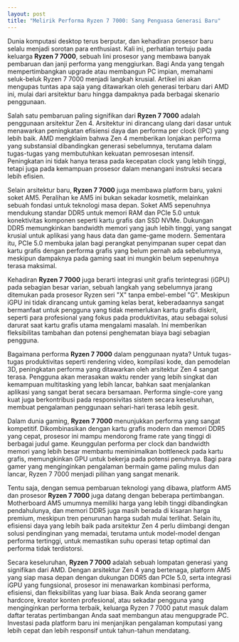 ```yaml
---
layout: post
title: "Melirik Performa Ryzen 7 7000: Sang Penguasa Generasi Baru"
---
```


Dunia komputasi desktop terus berputar, dan kehadiran prosesor baru selalu menjadi sorotan para enthusiast. Kali ini, perhatian tertuju pada keluarga **Ryzen 7 7000**, sebuah lini prosesor yang membawa banyak pembaruan dan janji performa yang menggiurkan. Bagi Anda yang tengah mempertimbangkan upgrade atau membangun PC impian, memahami seluk-beluk Ryzen 7 7000 menjadi langkah krusial. Artikel ini akan mengupas tuntas apa saja yang ditawarkan oleh generasi terbaru dari AMD ini, mulai dari arsitektur baru hingga dampaknya pada berbagai skenario penggunaan.

Salah satu pembaruan paling signifikan dari **Ryzen 7 7000** adalah penggunaan arsitektur Zen 4. Arsitektur ini dirancang ulang dari dasar untuk menawarkan peningkatan efisiensi daya dan performa per clock (IPC) yang lebih baik. AMD mengklaim bahwa Zen 4 memberikan lonjakan performa yang substansial dibandingkan generasi sebelumnya, terutama dalam tugas-tugas yang membutuhkan kekuatan pemrosesan intensif. Peningkatan ini tidak hanya terasa pada kecepatan clock yang lebih tinggi, tetapi juga pada kemampuan prosesor dalam menangani instruksi secara lebih efisien.

Selain arsitektur baru, **Ryzen 7 7000** juga membawa platform baru, yakni soket AM5. Peralihan ke AM5 ini bukan sekadar kosmetik, melainkan sebuah fondasi untuk teknologi masa depan. Soket AM5 sepenuhnya mendukung standar DDR5 untuk memori RAM dan PCIe 5.0 untuk konektivitas komponen seperti kartu grafis dan SSD NVMe. Dukungan DDR5 memungkinkan bandwidth memori yang jauh lebih tinggi, yang sangat krusial untuk aplikasi yang haus data dan game-game modern. Sementara itu, PCIe 5.0 membuka jalan bagi perangkat penyimpanan super cepat dan kartu grafis dengan performa grafis yang belum pernah ada sebelumnya, meskipun dampaknya pada gaming saat ini mungkin belum sepenuhnya terasa maksimal.

Kehadiran **Ryzen 7 7000** juga berarti integrasi unit grafis terintegrasi (iGPU) pada sebagian besar varian, sebuah langkah yang sebelumnya jarang ditemukan pada prosesor Ryzen seri "X" tanpa embel-embel "G". Meskipun iGPU ini tidak dirancang untuk gaming kelas berat, keberadaannya sangat bermanfaat untuk pengguna yang tidak memerlukan kartu grafis diskrit, seperti para profesional yang fokus pada produktivitas, atau sebagai solusi darurat saat kartu grafis utama mengalami masalah. Ini memberikan fleksibilitas tambahan dan potensi penghematan biaya bagi sebagian pengguna.

Bagaimana performa **Ryzen 7 7000** dalam penggunaan nyata? Untuk tugas-tugas produktivitas seperti rendering video, kompilasi kode, dan pemodelan 3D, peningkatan performa yang ditawarkan oleh arsitektur Zen 4 sangat terasa. Pengguna akan merasakan waktu render yang lebih singkat dan kemampuan multitasking yang lebih lancar, bahkan saat menjalankan aplikasi yang sangat berat secara bersamaan. Performa single-core yang kuat juga berkontribusi pada responsivitas sistem secara keseluruhan, membuat pengalaman penggunaan sehari-hari terasa lebih gesit.

Dalam dunia gaming, **Ryzen 7 7000** menunjukkan performa yang sangat kompetitif. Dikombinasikan dengan kartu grafis modern dan memori DDR5 yang cepat, prosesor ini mampu mendorong frame rate yang tinggi di berbagai judul game. Keunggulan performa per clock dan bandwidth memori yang lebih besar membantu meminimalkan bottleneck pada kartu grafis, memungkinkan GPU untuk bekerja pada potensi penuhnya. Bagi para gamer yang menginginkan pengalaman bermain game paling mulus dan lancar, Ryzen 7 7000 menjadi pilihan yang sangat menarik.

Tentu saja, dengan semua pembaruan teknologi yang dibawa, platform AM5 dan prosesor **Ryzen 7 7000** juga datang dengan beberapa pertimbangan. Motherboard AM5 umumnya memiliki harga yang lebih tinggi dibandingkan pendahulunya, dan memori DDR5 juga masih berada di kisaran harga premium, meskipun tren penurunan harga sudah mulai terlihat. Selain itu, efisiensi daya yang lebih baik pada arsitektur Zen 4 perlu diimbangi dengan solusi pendinginan yang memadai, terutama untuk model-model dengan performa tertinggi, untuk memastikan suhu operasi tetap optimal dan performa tidak terdistorsi.

Secara keseluruhan, **Ryzen 7 7000** adalah sebuah lompatan generasi yang signifikan dari AMD. Dengan arsitektur Zen 4 yang bertenaga, platform AM5 yang siap masa depan dengan dukungan DDR5 dan PCIe 5.0, serta integrasi iGPU yang fungsional, prosesor ini menawarkan kombinasi performa, efisiensi, dan fleksibilitas yang luar biasa. Baik Anda seorang gamer hardcore, kreator konten profesional, atau sekadar pengguna yang menginginkan performa terbaik, keluarga Ryzen 7 7000 patut masuk dalam daftar teratas pertimbangan Anda saat membangun atau mengupgrade PC. Investasi pada platform baru ini menjanjikan pengalaman komputasi yang lebih cepat dan lebih responsif untuk tahun-tahun mendatang.

